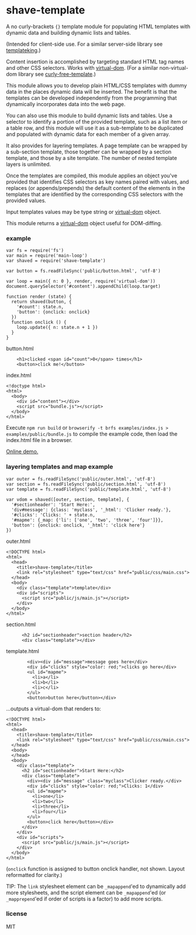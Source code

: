 # shave-template
A no curly-brackets `{}` template module for populating HTML templates with dynamic data and building
dynamic lists and tables.

(Intended for client-side use. For a similar server-side library see
[templateking](http://www.npmjs.com/package/templateking).)

Content insertion is accomplished by targeting standard HTML tag names and other CSS selectors. 
Works with [virtual-dom](https://github.com/Matt-Esch/virtual-dom). (For a similar non-virtual-dom 
library see [curly-free-template](https://www.npmjs.com/package/curly-free-template).)

This module allows you to develop plain HTML/CSS templates with dummy data in the places dynamic
data will be inserted. The benefit is that the templates can be developed independently from the
programming that dynamically incorporates data into the web page.

You can also use this module to build dynamic lists and tables. Use a selector to identify a
portion of the provided template, such as a list item or a table row, and this module  will use
it as a sub-template to be duplicated and populated with dynamic data for each member of a given
array.

It also provides for layering templates. A page template can be wrapped by a sub-section template,
those together can be wrapped by a section template, and those by a site template. The number of
nested template layers is unlimited.

Once the templates are compiled, this module applies an object you've provided that
identifies CSS selectors as key names paired with values, and replaces (or appends/prepends) the
default content of the elements in the templates that are identified by the corresponding CSS
selectors with the provided values.

Input templates values may be type string or [virtual-dom](https://github.com/Matt-Esch/virtual-dom) object.

This module returns a [virtual-dom](https://github.com/Matt-Esch/virtual-dom) object useful for DOM-diffing.

### example

```
var fs = require('fs')
var main = require('main-loop')
var shaved = require('shave-template')

var button = fs.readFileSync('public/button.html', 'utf-8')

var loop = main({ n: 0 }, render, require('virtual-dom'))
document.querySelector('#content').appendChild(loop.target)

function render (state) {
  return shaved(button, {
    '#count': state.n,
    'button': {onclick: onclick}
  })
  function onclick () {
    loop.update({ n: state.n + 1 })
  }
}
```

button.html

```
    <h1>clicked <span id="count">0</span> times</h1>
    <button>click me!</button>
```

index.html

```
<!doctype html>
<html>
  <body>
    <div id="content"></div>
    <script src="bundle.js"></script>
  </body>
</html>
```

Execute `npm run build` or `browserify -t brfs examples/index.js > examples/public/bundle.js` to compile the example code, then load the index.html file in a browser.

[Online demo.](http://bloodyknuckles.neocities.org/shave/)

### layering templates and map example

```
var outer = fs.readFileSync('public/outer.html', 'utf-8')
var section = fs.readFileSync('public/section.html', 'utf-8')
var template = fs.readFileSync('public/template.html', 'utf-8')

var vdom = shaved([outer, section, template], {
  '#sectionheader': 'Start Here:',
  'div#message': {class: 'myclass', '_html': 'Clicker ready.'},
  '#clicks': 'Clicks: ' + state.n,
  '#mapme': {_map: {'li': ['one', 'two', 'three', 'four']}},
  'button': {onclick: onclick, '_html': 'click here'}
})
```

outer.html

```
<!DOCTYPE html>
<html>
  <head>
    <title>shave-template</title>
    <link rel="stylesheet" type="text/css" href="public/css/main.css">
  </head>
  <body>
    <div class="template">template</div>
    <div id="scripts">
      <script src="public/js/main.js"></script>
    </div>
  </body>
</html>
```

section.html

```
      <h2 id="sectionheader">section header</h2>
      <div class="template"></div>
```

template.html

```
        <div><div id="message">message goes here</div>
        <div id="clicks" style="color: red;">clicks go here</div>
        <ul id="mapme">
          <li>a</li>
          <li>b</li>
          <li>c</li>
        </ul>
        <button>button here</button></div>
```

...outputs a virtual-dom that renders to:

```
<!DOCTYPE html>
<html>
  <head>
    <title>shave-template</title>
    <link rel="stylesheet" type="text/css" href="public/css/main.css">
  </head>
  <body>
  </head>
  <body>
    <div class="template">
      <h2 id="sectionheader">Start Here:</h2>
      <div class="template">
        <div><div id="message" class="myclass">Clicker ready.</div>
        <div id="clicks" style="color: red;">Clicks: 1</div>
        <ul id="mapme">
          <li>one</li>
          <li>two</li>
          <li>three</li>
          <li>four</li>
        </ul>
        <button>click here</button></div>
      </div>
    </div>
    <div id="scripts">
      <script src="public/js/main.js"></script>
    </div>
  </body>
</html>
```
(`onclick` function is assigned to button onclick handler, not shown. Layout reformatted for clarity.)

TIP: The `link` stylesheet element can be `_mapappend`'ed to dynamically add more stylesheets, and
the script element can be `_mapappend`'ed (or `_mapprepend`'ed if order of scripts is a factor) to
add more scripts.

### license

MIT
